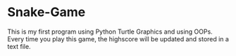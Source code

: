 # Snake-Game

This is my first program using Python Turtle Graphics and using OOPs. Every time you play this game, the highscore will be updated and stored in a text file. 

